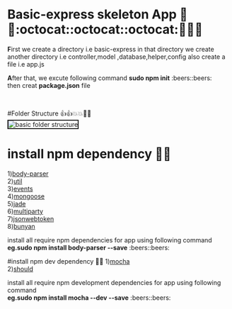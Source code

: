 # Basic-express skeleton App :runner::runner::octocat::octocat::octocat::tada::tada::grinning:<br>

<p> <b>F</b>irst we create a directory i.e basic-express in that directory we create another directory i.e controller,model ,database,helper,config also create a file i.e app.js</p>
<p><b>A</b>fter that, we excute following command 
<b>sudo npm init</b> :beers::beers:<br> then creat <b>package.json</b> file</p><br>

#Folder Structure :thumbsup::thumbsup::boom::boom::triangular_ruler::triangular_ruler:
<br>
<img src="http://server.myspace-shack.com/d22/folderstrc.png" border="2" alt="basic folder structure">
</br>
# install npm dependency :paperclip::paperclip:
1)<a href="https://www.npmjs.com/package/body-parser">body-parser</a><br>
2)<a href="https://www.npmjs.com/package/util">util</a><br>
3)<a href="https://www.npmjs.com/package/events">events</a><br>
4)<a href="https://www.npmjs.com/package/mongoose">mongoose</a><br>
5)<a href="http://jade-lang.com/">jade</a><br>
6)<a href="https://www.npmjs.com/package/multiparty">multiparty</a><br>
7)<a href="https://www.npmjs.com/package/jsonwebtoken">jsonwebtoken</a><br>
8)<a href="https://www.npmjs.com/package/bunyan">bunyan</a><br>

<p> install all require npm dependencies for app using following command<br>
<b>eg.sudo npm install body-parser --save</b>  :beers::beers:
</p>


#install npm dev dependency :paperclip::paperclip:
1)<a href="https://www.npmjs.com/package/mocha">mocha</a><br>
2)<a href="https://www.npmjs.com/package/should">should</a>

<p> install all require npm development dependencies for app using following command<br>
<b>eg.sudo npm install mocha --dev --save</b>  :beers::beers:
</p>
